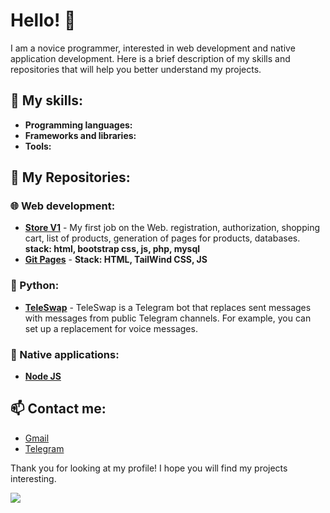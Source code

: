 <!--
<div id="stats">
  <h2>Stats</h2>
    <img src="https://streak-stats.demolab.com?user=[Rerowros]&theme=transparent&fire=EB5454" alt="GitHub Streak"/>
<picture>
  <source
    srcset="https://github-readme-stats.vercel.app/api?username=Rerowros&show_icons=true&theme=dark"
    media="(prefers-color-scheme: dark)"
  />
-->
# Hello! 👋

I am a novice programmer, interested in web development and native application development. Here is a brief description of my skills and repositories that will help you better understand my projects.

## 🚀 My skills:
- **Programming languages:** 
- **Frameworks and libraries:** 
- **Tools:** 

## 📁 My Repositories:

### 🌐 Web development:
- [**Store V1**](https://github.com/Rerowros/Mysite) - My first job on the Web. registration, authorization, shopping cart, list of products, generation of pages for products, databases. **stack: html, bootstrap css, js, php, mysql**
- [**Git Pages**](https://rerowros.github.io/) - **Stack: HTML, TailWind CSS, JS**

### 🐍 Python:
- [**TeleSwap**](https://github.com/Rerowros/TeleSwap) - TeleSwap is a Telegram bot that replaces sent messages with messages from public Telegram channels. For example, you can set up a replacement for voice messages.


### 📱 Native applications:
- [**Node JS**](https://github.com/Rerowros/T-BANK_JS_BACKEND) 


## 📫 Contact me:
- [Gmail](mailto:Rerowros@gmail.com)
- [Telegram](https://t.me/Rerowros)

Thank you for looking at my profile! I hope you will find my projects interesting.

<img src="https://github-readme-stats.vercel.app/api?username=Rerowros&show_icons=true&theme=radical" />




